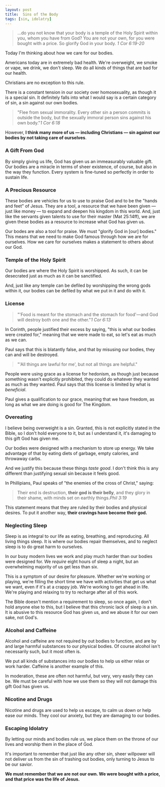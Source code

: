```yaml
---
layout: post
title:  Sins of the Body
tags: [sin, idolatry]
---
```


<blockquote>...do you not know that your body is a temple of the Holy Spirit within you, whom you have from God? You are not your own, for you were bought with a price. So glorify God in your body. <cite>1 Cor 6:19-20</cite>
</blockquote>

Today I'm thinking about how we care for our bodies.

Americans today are in extremely bad health.  We're overweight, we smoke or vape, we drink, we don't sleep.  We do all kinds of things that are bad for our health.

Christians are no exception to this rule.

There is a constant tension in our society over homosexuality, as though it is a special sin.  It definitely falls into what I would say is a certain category of sin, a sin against our own bodies.

<blockquote>"Flee from sexual immorality. Every other sin a person commits is outside the body, but the sexually immoral person sins against his own body."<cite>1 Cor 6:18</cite></blockquote>

However, **I think many more of us &mdash; including Christians &mdash; sin against our bodies by not taking care of ourselves**.

### A Gift From God

By simply giving us life, God has given us an immeasurably valuable gift.  Our bodies are a miracle in terms of sheer existence, of course, but also in the way they function.  Every system is fine-tuned so perfectly in order to sustain life.

### A Precious Resource

These bodies are vehicles for us to use to praise God and to be the "hands and feet" of Jesus.  They are a tool, a resource that we have been given &mdash; just like money &mdash; to expand and deepen his kingdom in this world. And, just like the servants given talents to use for their master (Mat 25:14ff), we are given these bodies as a resource to increase what God has given us.

Our bodes are also a tool for praise.  We must "glorify God in [our] bodies."  This means that we need to make God famous through how we are for ourselves.  How we care for ourselves makes a statement to others about our God.

### Temple of the Holy Spirit

Our bodies are where the Holy Spirit is worshipped.  As such, it can be desecrated just as much as it can be sanctified.

And, just like any temple can be defiled by worshipping the wrong gods within it, our bodies can be defiled by what we put in it and do with it.

### License

<blockquote>"'Food is meant for the stomach and the stomach for food'&mdash;and God will destroy both one and the other."<cite>1 Cor 6:13</cite></blockquote>

In Corinth, people justified their excess by saying, "this is what our bodies were created for," meaning that we were made to eat, so let's eat as much as we can.

Paul says that this is blatantly false, and that by misusing our bodies, they can and will be destroyed.

<blockquote>"'All things are lawful for me', but not all things are helpful."</blockquote>

People were using grace as a license for hedonism, as though just because something wasn't explicitly prohibited, they could do whatever they wanted as much as they wanted.  Paul says that this license is limited by what is _beneficial_.

Paul gives a qualification to our grace, meaning that we have freedom, as long as what we are doing is good for The Kingdom.

### Overeating

I believe being overweight is a sin.  Granted, this is not explicitly stated in the Bible, so I don't hold everyone to it, but as I understand it, it's damaging to this gift God has given me.

Our bodies were designed with a mechanism to store up energy.  We take advantage of that by eating diets of garbage, empty calories, and throwaway carbs.

And we justify this because these things _taste good_.  I don't think this is any different than justifying sexual sin because it feels good.

In Phillipians, Paul speaks of "the enemies of the cross of Christ," saying:

<blockquote>Their end is destruction, <strong>their god is their belly</strong>, and they glory in their shame, with minds set on earthly things.<cite>Phil 3:19</cite></blockquote>

This statement means that they are ruled by their bodies and physical desires.  To put it another way, **their cravings have become their god.**

### Neglecting Sleep

Sleep is as integral to our life as eating, breathing, and reproducing.  All living things sleep.  It is where our bodies repair themselves, and to neglect sleep is to do great harm to ourselves.

In our busy modern lives we work and play much harder than our bodies were designed for.  We _require_ eight hours of sleep a night, but an overwhelming majority of us get less than six.

This is a symptom of our desire for pleasure.  Whether we're working or playing, we're filling the short time we have with activities that get us what we want, even if it's at a crappy job.  We're working to get ahead in life.  We're playing and relaxing to try to recharge after all of this work.

The Bible doesn't mention a requirement to sleep, so once again, I don't hold anyone else to this, but I believe that this chronic lack of sleep is a sin.  It is abusive to this resource God has given us, and we abuse it for our own sake, not God's.

### Alcohol and Caffeine

Alcohol and caffeine are not required by out bodies to function, and are by and large harmful substances to our physical bodies.  Of course alcohol isn't necessarily such, but it most often is.

We put all kinds of substances into our bodies to help us either relax or work harder.  Caffeine is another example of this.

In moderation, these are often not harmful, but very, very easily they can be.  We must be careful with how we use them so they will not damage this gift God has given us.

### Nicotine and Drugs

Nicotine and drugs are used to help us escape, to calm us down or help ease our minds.  They cool our anxiety, but they are damaging to our bodies.

### Escaping Idolatry

By letting our minds and bodies rule us, we place them on the throne of our lives and worship them in the place of God.

It's important to remember that just like any other sin, sheer willpower will not deliver us from the sin of trashing out bodies, only turning to Jesus to be our savior.

<strong>We must remember that we are not our own.  We were bought with a price, and that price was the life of Jesus.</strong>